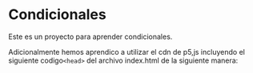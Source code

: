 # Condicionales

Este es un proyecto para aprender condicionales.

Adicionalmente hemos aprendico a utilizar el cdn de p5,js incluyendo el siguiente codigo`<head>` del archivo index.html de la siguiente manera:

<script src="https://cdn.jsdelivr.net/npm/p5@1.11.0/lib/p5.min.js"></script>
